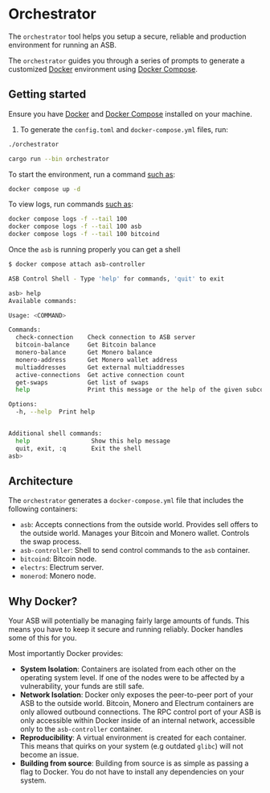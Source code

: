 # Orchestrator

The `orchestrator` tool helps you setup a secure, reliable and production environment for running an ASB.

The `orchestrator` guides you through a series of prompts to generate a customized [Docker](https://docs.docker.com/) environment using [Docker Compose](https://docs.docker.com/compose/).

## Getting started

Ensure you have [Docker](https://docs.docker.com/engine/install/) and [Docker Compose](https://docs.docker.com/compose/install/) installed on your machine.

1. To generate the `config.toml` and `docker-compose.yml` files, run:

```bash
./orchestrator
```

```bash
cargo run --bin orchestrator
```

To start the environment, run a command [such as](https://docs.docker.com/reference/cli/docker/compose/up/):

```bash
docker compose up -d
```

To view logs, run commands [such as](https://docs.docker.com/reference/cli/docker/compose/logs/):
```bash
docker compose logs -f --tail 100
docker compose logs -f --tail 100 asb
docker compose logs -f --tail 100 bitcoind
```

Once the `asb` is running properly you can get a shell
```bash
$ docker compose attach asb-controller

ASB Control Shell - Type 'help' for commands, 'quit' to exit

asb> help
Available commands:

Usage: <COMMAND>

Commands:
  check-connection    Check connection to ASB server
  bitcoin-balance     Get Bitcoin balance
  monero-balance      Get Monero balance
  monero-address      Get Monero wallet address
  multiaddresses      Get external multiaddresses
  active-connections  Get active connection count
  get-swaps           Get list of swaps
  help                Print this message or the help of the given subcommand(s)

Options:
  -h, --help  Print help


Additional shell commands:
  help                 Show this help message
  quit, exit, :q       Exit the shell
asb> 
```

## Architecture

The `orchestrator` generates a `docker-compose.yml` file that includes the following containers:

- `asb`: Accepts connections from the outside world. Provides sell offers to the outside world. Manages your Bitcoin and Monero wallet. Controls the swap process.
- `asb-controller`: Shell to send control commands to the `asb` container.
- `bitcoind`: Bitcoin node.
- `electrs`: Electrum server.
- `monerod`: Monero node.

## Why Docker?

Your ASB will potentially be managing fairly large amounts of funds. This means you have to keep it secure and running reliably. Docker handles some of this for you.

Most importantly Docker provides:

- **System Isolation**: Containers are isolated from each other on the operating system level. If one of the nodes were to be affected by a vulnerability, your funds are still safe.
- **Network Isolation**: Docker only exposes the peer-to-peer port of your ASB to the outside world. Bitcoin, Monero and Electrum containers are only allowed outbound connections. The RPC control port of your ASB is only accessible within Docker inside of an internal network, accessible only to the `asb-controller` container.
- **Reproducibility**: A virtual environment is created for each container. This means that quirks on your system (e.g outdated `glibc`) will not become an issue.
- **Building from source**: Building from source is as simple as passing a flag to Docker. You do not have to install any dependencies on your system.
